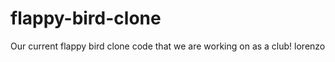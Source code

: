 flappy-bird-clone
=================

Our current flappy bird clone code that we are working on as a club!
lorenzo
